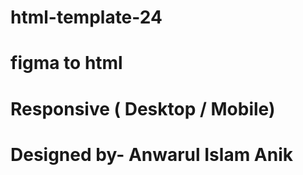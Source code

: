 # html-template-24
# figma to html
# Responsive ( Desktop / Mobile)
# Designed by- Anwarul Islam Anik
